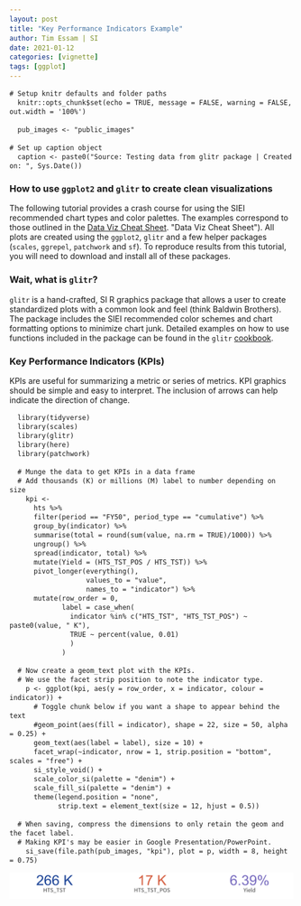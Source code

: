 ```yaml
---
layout: post
title: "Key Performance Indicators Example"
author: Tim Essam | SI
date: 2021-01-12
categories: [vignette]
tags: [ggplot]
---
```


```{r}
# Setup knitr defaults and folder paths
  knitr::opts_chunk$set(echo = TRUE, message = FALSE, warning = FALSE, out.width = '100%')
  
  pub_images <- "public_images"

# Set up caption object
  caption <- paste0("Source: Testing data from glitr package | Created on: ", Sys.Date())
```

### How to use `ggplot2` and `glitr` to create clean visualizations

The following tutorial provides a crash course for using the SIEI recommended chart types and color palettes. The examples correspond to those outlined in the [Data Viz Cheat Sheet](https://user-images.githubusercontent.com/5873344/100870163-2661fb80-346c-11eb-8114-bf677f8cc6fb.png). "Data Viz Cheat Sheet"). All plots are created using the `ggplot2`, `glitr` and a few helper packages (`scales`, `ggrepel`, `patchwork` and `sf`). To reproduce results from this tutorial, you will need to download and install all of these packages.

### Wait, what is `glitr`?

`glitr` is a hand-crafted, SI R graphics package that allows a user to create standardized plots with a common look and feel (think Baldwin Brothers). The package includes the SIEI recommended color schemes and chart formatting options to minimize chart junk. Detailed examples on how to use functions included in the package can be found in the `glitr` [cookbook](https://github.com/USAID-OHA-SI/glitr/blob/master).

### Key Performance Indicators (KPIs)

KPIs are useful for summarizing a metric or series of metrics. KPI graphics should be simple and easy to interpret. The inclusion of arrows can help indicate the direction of change.

```{r}
  library(tidyverse)
  library(scales)
  library(glitr)
  library(here)
  library(patchwork)

  # Munge the data to get KPIs in a data frame
  # Add thousands (K) or millions (M) label to number depending on size
    kpi <- 
      hts %>% 
      filter(period == "FY50", period_type == "cumulative") %>% 
      group_by(indicator) %>% 
      summarise(total = round(sum(value, na.rm = TRUE)/1000)) %>% 
      ungroup() %>% 
      spread(indicator, total) %>% 
      mutate(Yield = (HTS_TST_POS / HTS_TST)) %>% 
      pivot_longer(everything(), 
                   values_to = "value", 
                   names_to = "indicator") %>% 
      mutate(row_order = 0,
             label = case_when(
               indicator %in% c("HTS_TST", "HTS_TST_POS") ~ paste0(value, " K"),
               TRUE ~ percent(value, 0.01)
               )
             )
    
  # Now create a geom_text plot with the KPIs. 
  # We use the facet strip position to note the indicator type.
    p <- ggplot(kpi, aes(y = row_order, x = indicator, colour = indicator)) +
      # Toggle chunk below if you want a shape to appear behind the text
      #geom_point(aes(fill = indicator), shape = 22, size = 50, alpha = 0.25) + 
      geom_text(aes(label = label), size = 10) +
      facet_wrap(~indicator, nrow = 1, strip.position = "bottom", scales = "free") +
      si_style_void() +
      scale_color_si(palette = "denim") +
      scale_fill_si(palette = "denim") +
      theme(legend.position = "none",
            strip.text = element_text(size = 12, hjust = 0.5)) 
    
  # When saving, compress the dimensions to only retain the geom and the facet label.
  # Making KPI's may be easier in Google Presentation/PowerPoint.
    si_save(file.path(pub_images, "kpi"), plot = p, width = 8, height = 0.75)
```

![Key Performance Metric Graphic](images/kpi.png "KPI")
